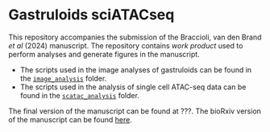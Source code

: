 
<!-- README.md is generated from README.Rmd. Please edit that file -->

# Gastruloids sciATACseq

This repository accompanies the submission of the Braccioli, van den
Brand *et al* (2024) manuscript. The repository contains *work product*
used to perform analyses and generate figures in the manuscript.

- The scripts used in the image analyses of gastruloids can be found in
  the
  [`image_analysis`](https://github.com/deWitLab/Braccioli_vdBrand/tree/main/image_analysis)
  folder.
- The scripts used in the analysis of single cell ATAC-seq data can be
  found in the
  [`scatac_analysis`](https://github.com/deWitLab/Braccioli_vdBrand/tree/main/scatac_analysis)
  folder.

The final version of the manuscript can be found at ???. The bioRxiv
version of the manuscript can be found
[here](https://doi.org/10.1101/2022.11.01.514697).
